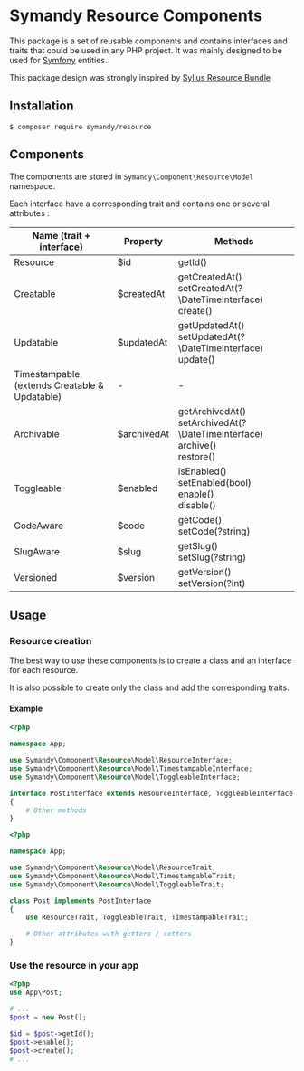 # Symandy Resource Components

This package is a set of reusable components and contains interfaces and traits that could be used in any PHP project. 
It was mainly designed to be used for [Symfony](https://github.com/symfony/symfony) entities.

This package design was strongly inspired by [Sylius Resource Bundle](https://github.com/Sylius/SyliusResourceBundle)


## Installation

```shell
$ composer require symandy/resource
```


## Components
The components are stored in `Symandy\Component\Resource\Model` namespace.

Each interface have a corresponding trait and contains one or several attributes :

| Name (trait + interface)                           | Property    | Methods                                                                                |
|----------------------------------------------------|-------------|----------------------------------------------------------------------------------------|
| Resource                                           | $id         | getId()                                                                                |
| Creatable                                          | $createdAt  | getCreatedAt() <br/> setCreatedAt(?\DateTimeInterface)<br/> create()                   |
| Updatable                                          | $updatedAt  | getUpdatedAt() <br/> setUpdatedAt(?\DateTimeInterface)<br/> update()                   |
| Timestampable<br/> (extends Creatable & Updatable) | -           | -                                                                                      |
| Archivable                                         | $archivedAt | getArchivedAt() <br/> setArchivedAt(?\DateTimeInterface)<br/> archive()<br/> restore() |
| Toggleable                                         | $enabled    | isEnabled() <br/> setEnabled(bool)<br/> enable()<br/> disable()                        |
| CodeAware                                          | $code       | getCode() <br/> setCode(?string)                                                       |
| SlugAware                                          | $slug       | getSlug() <br/> setSlug(?string)                                                       |
| Versioned                                          | $version    | getVersion() <br/> setVersion(?int)                                                    |


## Usage

### Resource creation

The best way to use these components is to create a class and an interface for each resource.

It is also possible to create only the class and add the corresponding traits.

#### Example  

```php
<?php

namespace App;

use Symandy\Component\Resource\Model\ResourceInterface;
use Symandy\Component\Resource\Model\TimestampableInterface;
use Symandy\Component\Resource\Model\ToggleableInterface;

interface PostInterface extends ResourceInterface, ToggleableInterface, TimestampableInterface
{
    # Other methods
}

```

```php
<?php

namespace App;

use Symandy\Component\Resource\Model\ResourceTrait;
use Symandy\Component\Resource\Model\TimestampableTrait;
use Symandy\Component\Resource\Model\ToggleableTrait;

class Post implements PostInterface
{
    use ResourceTrait, ToggleableTrait, TimestampableTrait;

    # Other attributes with getters / setters
}

```

### Use the resource in your app


```php
<?php
use App\Post;

# ...
$post = new Post();

$id = $post->getId();
$post->enable();
$post->create();
# ...
```
